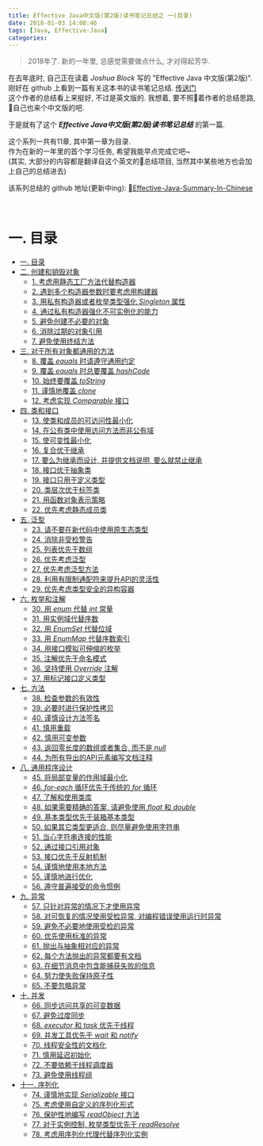```yaml
---
title: Effective Java中文版(第2版)读书笔记总结之 一(目录)
date: 2018-01-03 14:08:46
tags: [Java, Effective-Java]
categories:
---
```


> 2018年了. 新的一年里, 总感觉需要做点什么, 才对得起芳华.

在去年底时, 自己正在读着 _Joshua Block_ 写的 "Effective Java 中文版(第2版)". 刚好在 github 上看到一篇有关这本书的读书笔记总结. [传送门](https://github.com/HugoMatilla/Effective-JAVA-Summary)  
这个作者的总结看上来挺好, 不过是英文版的. 我想着, 要不照着作者的总结思路, 自己也来个中文版的吧.

于是就有了这个 **_Effective Java中文版(第2版)读书笔记总结_** 的第一篇.

这个系列一共有11章, 其中第一章为目录.  
作为在新的一年里的首个学习任务, 希望我能早点完成它吧~  
(其实, 大部分的内容都是翻译自这个英文的总结项目, 当然其中某些地方也会加上自己的总结进去)

该系列总结的 github 地址(更新中ing): [Effective-Java-Summary-In-Chinese](https://github.com/Sai628/Effective-Java-Summary-In-Chinese)

<!-- more -->

<br/>


# 一. 目录
- [一. 目录](./2018-01-03-effective-java-summary-01-table-of-contents.html)
- [二. 创建和销毁对象](./2018-01-03-effective-java-summary-02-creating-and-destroying-objects.html)
    - [1. 考虑用静态工厂方法代替构造器](./2018-01-03-effective-java-summary-02-creating-and-destroying-objects.html#1-考虑用静态工厂方法代替构造器)
    - [2. 遇到多个构造器参数时要考虑用构建器](./2018-01-03-effective-java-summary-02-creating-and-destroying-objects.html#2-遇到多个构造器参数时要考虑用构建器)
    - [3. 用私有构造器或者枚举类型强化 _Singleton_ 属性](./2018-01-03-effective-java-summary-02-creating-and-destroying-objects.html#3-用私有构造器或者枚举类型强化-Singleton-属性)
    - [4. 通过私有构造器强化不可实例化的能力](./2018-01-03-effective-java-summary-02-creating-and-destroying-objects.html#4-通过私有构造器强化不可实例化的能力)
    - [5. 避免创建不必要的对象](./2018-01-03-effective-java-summary-02-creating-and-destroying-objects.html#5-避免创建不必要的对象)
    - [6. 消除过期的对象引用](./2018-01-03-effective-java-summary-02-creating-and-destroying-objects.html#6-消除过期的对象引用)
    - [7. 避免使用终结方法](./2018-01-03-effective-java-summary-02-creating-and-destroying-objects.html#7-避免使用终结方法)
- [三. 对于所有对象都通用的方法](./2018-01-03-effective-java-summary-03-methods-common-to-all-objects.html)
    - [8. 覆盖 _equals_ 时请遵守通用约定](./2018-01-03-effective-java-summary-03-methods-common-to-all-objects.html#8-覆盖-equals-时请遵守通用约定)
    - [9. 覆盖 _equals_ 时总要覆盖 _hashCode_](./2018-01-03-effective-java-summary-03-methods-common-to-all-objects.html#9-覆盖-equals-时总要覆盖-hashCode)
    - [10. 始终要覆盖 _toString_](./2018-01-03-effective-java-summary-03-methods-common-to-all-objects.html#10-始终要覆盖-toString)
    - [11. 谨慎地覆盖 _clone_](./2018-01-03-effective-java-summary-03-methods-common-to-all-objects.html#11-谨慎地覆盖-clone)
    - [12. 考虑实现 _Comparable_ 接口](./2018-01-03-effective-java-summary-03-methods-common-to-all-objects.html#12-考虑实现-Comparable-接口)
- [四. 类和接口](#四-类和接口)
    - [13. 使类和成员的可访问性最小化](#13-使类和成员的可访问性最小化)
    - [14. 在公有类中使用访问方法而非公有域](#14-在公有类中使用访问方法而非公有域)
    - [15. 使可变性最小化](#15-使可变性最小化)
    - [16. 复合优于继承](#16-复合优于继承)
    - [17. 要么为继承而设计, 并提供文档说明, 要么就禁止继承](#17-要么为继承而设计-并提供文档说明-要么就禁止继承)
    - [18. 接口优于抽象类](#18-接口优于抽象类)
    - [19. 接口只用于定义类型](#19-接口只用于定义类型)
    - [20. 类层次优于标签类](#20-类层次优于标签类)
    - [21. 用函数对象表示策略](#21-用函数对象表示策略)
    - [22. 优先考虑静态成员类](#22-优先考虑静态成员类)
- [五. 泛型](#五-泛型)
    - [23. 请不要在新代码中使用原生态类型](#23-请不要在新代码中使用原生态类型)
    - [24. 消除非受检警告](#24-消除非受检警告)
    - [25. 列表优先于数组](#25-列表优先于数组)
    - [26. 优先考虑泛型](#26-优先考虑泛型)
    - [27. 优先考虑泛型方法](#27-优先考虑泛型方法)
    - [28. 利用有限制通配符来提升API的灵活性](#28-利用有限制通配符来提升api的灵活性)
    - [29. 优先考虑类型安全的异构容器](#29-优先考虑类型安全的异构容器)
- [六. 枚举和注解](#六-枚举和注解)
    - [30. 用 _enum_ 代替 _int_ 常量](#30-用-enum-代替-int-常量)
    - [31. 用实例域代替序数](#31-用实例域代替序数)
    - [32. 用 _EnumSet_ 代替位域](#32-用-enumset-代替位域)
    - [33. 用 _EnumMap_ 代替序数索引](#33-用-enummap-代替序数索引)
    - [34. 用接口模拟可伸缩的枚举](#34-用接口模拟可伸缩的枚举)
    - [35. 注解优先于命名模式](#35-注解优先于命名模式)
    - [36. 坚持使用 _Override_ 注解](#36-坚持使用-override-注解)
    - [37. 用标记接口定义类型](#37-用标记接口定义类型)
- [七. 方法](#七-方法)
    - [38. 检查参数的有效性](#38-检查参数的有效性)
    - [39. 必要时进行保护性拷贝](#39-必要时进行保护性拷贝)
    - [40. 谨慎设计方法签名](#40-谨慎设计方法签名)
    - [41. 慎用重载](#41-慎用重载)
    - [42. 慎用可变参数](#42-慎用可变参数)
    - [43. 返回零长度的数组或者集合, 而不是 _null_](#43-返回零长度的数组或者集合-而不是-null)
    - [44. 为所有导出的API元素编写文档注释](#44-为所有导出的api元素编写文档注释)
- [八. 通用程序设计](#八-通用程序设计)
    - [45. 将局部变量的作用域最小化](#45-将局部变量的作用域最小化)
    - [46. _for-each_ 循环优先于传统的 _for_ 循环](#46-for-each-循环优先于传统的-for-循环)
    - [47. 了解和使用类库](#47-了解和使用类库)
    - [48. 如果需要精确的答案, 请避免使用 _float_ 和 _double_](#48-如果需要精确的答案-请避免使用-float-和-double)
    - [49. 基本类型优先于装箱基本类型](#49-基本类型优先于装箱基本类型)
    - [50. 如果其它类型更适合, 则尽量避免使用字符串](#50-如果其它类型更适合-则尽量避免使用字符串)
    - [51. 当心字符串连接的性能](#51-当心字符串连接的性能)
    - [52. 通过接口引用对象](#52-通过接口引用对象)
    - [53. 接口优先于反射机制](#53-接口优先于反射机制)
    - [54. 谨慎地使用本地方法](#54-谨慎地使用本地方法)
    - [55. 谨慎地进行优化](#55-谨慎地进行优化)
    - [56. 遵守普遍接受的命令惯例](#56-遵守普遍接受的命令惯例)
- [九. 异常](#九-异常)
    - [57. 只针对异常的情况下才使用异常](#57-只针对异常的情况下才使用异常)
    - [58. 对可恢复的情况使用受检异常, 对编程错误使用运行时异常](#58-对可恢复的情况使用受检异常-对编程错误使用运行时异常)
    - [59. 避免不必要地使用受检的异常](#59-避免不必要地使用受检的异常)
    - [60. 优先使用标准的异常](#60-优先使用标准的异常)
    - [61. 抛出与抽象相对应的异常](#61-抛出与抽象相对应的异常)
    - [62. 每个方法抛出的异常都要有文档](#62-每个方法抛出的异常都要有文档)
    - [63. 在细节消息中包含能捕获失败的信息](#63-在细节消息中包含能捕获失败的信息)
    - [64. 努力使失败保持原子性](#64-努力使失败保持原子性)
    - [65. 不要忽略异常](#65-不要忽略异常)
- [十. 并发](#十-并发)
    - [66. 同步访问共享的可变数据](#66-同步访问共享的可变数据)
    - [67. 避免过度同步](#67-避免过度同步)
    - [68. _executor_ 和 _task_ 优先于线程](#68-executor-和-task-优先于线程)
    - [69. 并发工具优先于 _wait_ 和 _notify_](#69-并发工具优先于-wait-和-notify)
    - [70. 线程安全性的文档化](#70-线程安全性的文档化)
    - [71. 慎用延迟初始化](#71-慎用延迟初始化)
    - [72. 不要依赖于线程调度器](#72-不要依赖于线程调度器)
    - [73. 避免使用线程组](#73-避免使用线程组)
- [十一. 序列化](#十一-序列化)
    - [74. 谨慎地实现 _Serializable_ 接口](#74-谨慎地实现-serializable-接口)
    - [75. 考虑使用自定义的序列化形式](#75-考虑使用自定义的序列化形式)
    - [76. 保护性地编写 _readObject_ 方法](#76-保护性地编写-readobject-方法)
    - [77. 对于实例控制, 枚举类型优先于 _readResolve_](#77-对于实例控制-枚举类型优先于-readresolve)
    - [78. 考虑用序列化代理代替序列化实例](#78-考虑用序列化代理代替序列化实例)
